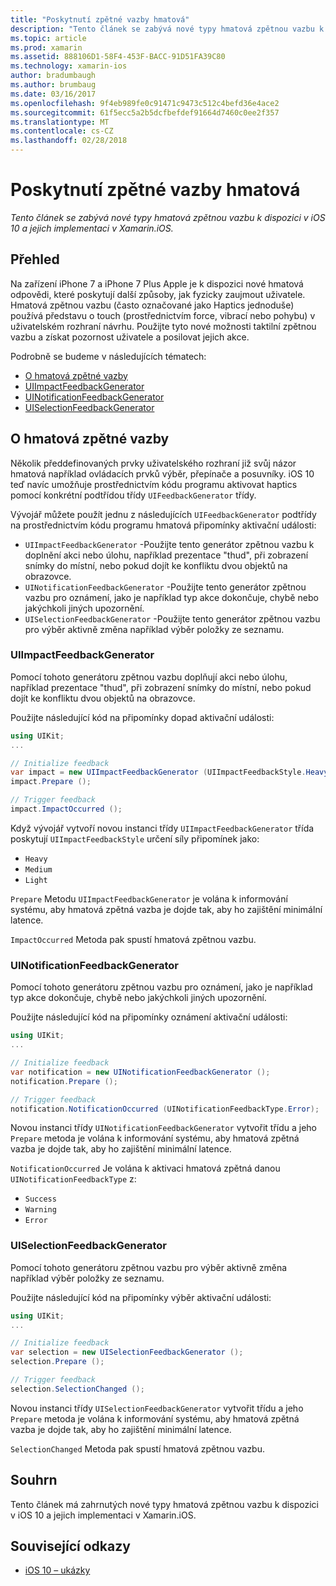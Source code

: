 ```yaml
---
title: "Poskytnutí zpětné vazby hmatová"
description: "Tento článek se zabývá nové typy hmatová zpětnou vazbu k dispozici v iOS 10 a jejich implementaci v Xamarin.iOS."
ms.topic: article
ms.prod: xamarin
ms.assetid: 888106D1-58F4-453F-BACC-91D51FA39C80
ms.technology: xamarin-ios
author: bradumbaugh
ms.author: brumbaug
ms.date: 03/16/2017
ms.openlocfilehash: 9f4eb989fe0c91471c9473c512c4befd36e4ace2
ms.sourcegitcommit: 61f5ecc5a2b5dcfbefdef91664d7460c0ee2f357
ms.translationtype: MT
ms.contentlocale: cs-CZ
ms.lasthandoff: 02/28/2018
---
```

# <a name="providing-haptic-feedback"></a>Poskytnutí zpětné vazby hmatová

_Tento článek se zabývá nové typy hmatová zpětnou vazbu k dispozici v iOS 10 a jejich implementaci v Xamarin.iOS._

<a name="Overview" />

## <a name="overview"></a>Přehled

Na zařízení iPhone 7 a iPhone 7 Plus Apple je k dispozici nové hmatová odpovědi, které poskytují další způsoby, jak fyzicky zaujmout uživatele. Hmatová zpětnou vazbu (často označované jako Haptics jednoduše) používá představu o touch (prostřednictvím force, vibrací nebo pohybu) v uživatelském rozhraní návrhu. Použijte tyto nové možnosti taktilní zpětnou vazbu a získat pozornost uživatele a posilovat jejich akce.

Podrobně se budeme v následujících tématech:

- [O hmatová zpětné vazby](#About-Haptic-Feedback)
- [UIImpactFeedbackGenerator](#UIImpactFeedbackGenerator)
- [UINotificationFeedbackGenerator](#UINotificationFeedbackGenerator)
- [UISelectionFeedbackGenerator](#UISelectionFeedbackGenerator)

<a name="About-Haptic-Feedback" />

## <a name="about-haptic-feedback"></a>O hmatová zpětné vazby

Několik předdefinovaných prvky uživatelského rozhraní již svůj názor hmatová například ovládacích prvků výběr, přepínače a posuvníky. iOS 10 teď navíc umožňuje prostřednictvím kódu programu aktivovat haptics pomocí konkrétní podtřídou třídy `UIFeedbackGenerator` třídy.

Vývojář můžete použít jednu z následujících `UIFeedbackGenerator` podtřídy na prostřednictvím kódu programu hmatová připomínky aktivační události:

- `UIImpactFeedbackGenerator` -Použijte tento generátor zpětnou vazbu k doplnění akci nebo úlohu, například prezentace "thud", při zobrazení snímky do místní, nebo pokud dojít ke konfliktu dvou objektů na obrazovce.
- `UINotificationFeedbackGenerator` -Použijte tento generátor zpětnou vazbu pro oznámení, jako je například typ akce dokončuje, chybě nebo jakýchkoli jiných upozornění.
- `UISelectionFeedbackGenerator` -Použijte tento generátor zpětnou vazbu pro výběr aktivně změna například výběr položky ze seznamu.

<a name="UIImpactFeedbackGenerator" />

### <a name="uiimpactfeedbackgenerator"></a>UIImpactFeedbackGenerator

Pomocí tohoto generátoru zpětnou vazbu doplňují akci nebo úlohu, například prezentace "thud", při zobrazení snímky do místní, nebo pokud dojít ke konfliktu dvou objektů na obrazovce.

Použijte následující kód na připomínky dopad aktivační události:

```csharp
using UIKit;
...

// Initialize feedback
var impact = new UIImpactFeedbackGenerator (UIImpactFeedbackStyle.Heavy);
impact.Prepare ();

// Trigger feedback
impact.ImpactOccurred ();
```

Když vývojář vytvoří novou instanci třídy `UIImpactFeedbackGenerator` třída poskytují `UIImpactFeedbackStyle` určení síly připomínek jako:

- `Heavy`
- `Medium`
- `Light`

`Prepare` Metodu `UIImpactFeedbackGenerator` je volána k informování systému, aby hmatová zpětná vazba je dojde tak, aby ho zajištění minimální latence.

`ImpactOccurred` Metoda pak spustí hmatová zpětnou vazbu.

<a name="UINotificationFeedbackGenerator" />

### <a name="uinotificationfeedbackgenerator"></a>UINotificationFeedbackGenerator

Pomocí tohoto generátoru zpětnou vazbu pro oznámení, jako je například typ akce dokončuje, chybě nebo jakýchkoli jiných upozornění.

Použijte následující kód na připomínky oznámení aktivační události:

```csharp
using UIKit;
...

// Initialize feedback
var notification = new UINotificationFeedbackGenerator ();
notification.Prepare ();

// Trigger feedback
notification.NotificationOccurred (UINotificationFeedbackType.Error);
```

Novou instanci třídy `UINotificationFeedbackGenerator` vytvořit třídu a jeho `Prepare` metoda je volána k informování systému, aby hmatová zpětná vazba je dojde tak, aby ho zajištění minimální latence.

`NotificationOccurred` Je volána k aktivaci hmatová zpětná danou `UINotificationFeedbackType` z:

- `Success`
- `Warning`
- `Error`

<a name="UISelectionFeedbackGenerator" />

### <a name="uiselectionfeedbackgenerator"></a>UISelectionFeedbackGenerator

Pomocí tohoto generátoru zpětnou vazbu pro výběr aktivně změna například výběr položky ze seznamu.

Použijte následující kód na připomínky výběr aktivační události:

```csharp
using UIKit;
...

// Initialize feedback
var selection = new UISelectionFeedbackGenerator ();
selection.Prepare ();

// Trigger feedback
selection.SelectionChanged ();
```

Novou instanci třídy `UISelectionFeedbackGenerator` vytvořit třídu a jeho `Prepare` metoda je volána k informování systému, aby hmatová zpětná vazba je dojde tak, aby ho zajištění minimální latence.

`SelectionChanged` Metoda pak spustí hmatová zpětnou vazbu.

## <a name="summary"></a>Souhrn

Tento článek má zahrnutých nové typy hmatová zpětnou vazbu k dispozici v iOS 10 a jejich implementaci v Xamarin.iOS.

## <a name="related-links"></a>Související odkazy

- [iOS 10 – ukázky](https://developer.xamarin.com/samples/ios/iOS10/)
